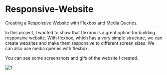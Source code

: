 # Responsive-Website
Creating a Responsive Website with Flexbox and Media Queries.

In this project, I wanted to show that flexbox is a great option for building responsive website.
With flexbox, which has a very simple structure, we can create websites and make them responsive to different screen sizes.
We can also use media queries with flexbox.

You can see some screenshots and gifs of the website I created.

![1](https://github.com/ysnhasan1/Responsive-Website/assets/102024926/a5988526-a365-41f5-a098-e2cccc2c8837)
